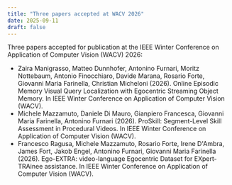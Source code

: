 ```yaml
---
title: "Three papers accepted at WACV 2026"
date: 2025-09-11
draft: false
---
```


Three papers accepted for publication at the IEEE Winter Conference on Application of Computer Vision (WACV) 2026:
*   Zaira Manigrasso, Matteo Dunnhofer, Antonino Furnari, Moritz Nottebaum, Antonio Finocchiaro, Davide Marana, Rosario Forte, Giovanni Maria Farinella, Christian Micheloni (2026). Online Episodic Memory Visual Query Localization with Egocentric Streaming Object Memory. In IEEE Winter Conference on Application of Computer Vision (WACV).
*   Michele Mazzamuto, Daniele Di Mauro, Gianpiero Francesca, Giovanni Maria Farinella, Antonino Furnari (2026). ProSkill: Segment-Level Skill Assessment in Procedural Videos. In IEEE Winter Conference on Application of Computer Vision (WACV).
*   Francesco Ragusa, Michele Mazzamuto, Rosario Forte, Irene D'Ambra, James Fort, Jakob Engel, Antonino Furnari, Giovanni Maria Farinella (2026). Ego-EXTRA: video-language Egocentric Dataset for EXpert-TRAinee assistance. In IEEE Winter Conference on Application of Computer Vision (WACV).
